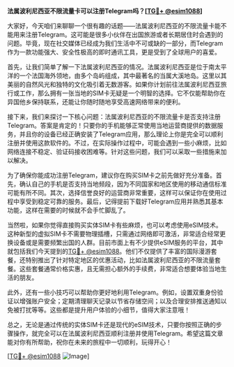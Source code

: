 **法属波利尼西亚不限流量卡可以注册Telegram吗？[[TG💪+ @esim1088](https://t.me/s/esim1088)]**

大家好，今天咱们来聊聊一个很有趣的话题——法属波利尼西亚的不限流量卡能不能用来注册Telegram。这可能是很多小伙伴在出国旅游或者长期居住时会遇到的问题。毕竟，现在社交媒体已经成为我们生活中不可或缺的一部分，而Telegram作为一款功能强大、安全性极高的即时通讯工具，更是受到了全球用户的喜爱。

首先，让我们简单了解一下法属波利尼西亚的情况。法属波利尼西亚是位于南太平洋的一个法国海外领地，由多个岛屿组成，其中最著名的当属大溪地岛。这里以其美丽的自然风光和独特的文化吸引着无数游客。如果你计划前往法属波利尼西亚旅行或工作，那么拥有一张当地的SIM卡无疑是一个明智的选择。它不仅能帮助你在异国他乡保持联系，还能让你随时随地享受高速网络带来的便利。

接下来，我们来探讨一下核心问题：法属波利尼西亚的不限流量卡是否支持注册Telegram。答案是肯定的！只要你的手机能够正常使用当地运营商提供的数据服务，并且你的设备已经正确安装了Telegram应用，那么理论上你是完全可以顺利注册并使用这款软件的。不过，在实际操作过程中，可能会遇到一些小麻烦，比如网络连接不稳定、验证码接收困难等。针对这些问题，我们可以采取一些措施来加以解决。

为了确保你能成功注册Telegram，建议你在购买SIM卡之前先做好充分准备。首先，确认自己的手机是否支持当地频段，因为不同国家和地区使用的移动通信标准可能有所不同。其次，选择信誉良好的运营商非常重要，这样可以保证你在使用过程中享受到稳定可靠的服务。最后，记得提前下载好Telegram应用并熟悉其基本功能，这样在需要的时候就不会手忙脚乱了。

当然啦，如果你觉得直接购买实体SIM卡有些麻烦，也可以考虑使用eSIM技术。这种新型的虚拟SIM卡不需要物理插槽，只需通过网络即可激活，非常适合经常更换设备或是需要频繁出国的人群。目前市面上有不少提供eSIM服务的平台，其中就包括我们今天提到的[TG💪+ @esim1088](https://t.me/s/esim1088)。他们不仅提供了丰富的国际漫游套餐，还特别推出了针对特定地区的优惠活动，比如法属波利尼西亚的不限流量套餐。这些套餐通常价格实惠，且无需担心额外的手续费，非常适合想要体验当地生活的朋友。

此外，还有一些小技巧可以帮助你更好地利用Telegram。例如，设置双重身份验证以增强账户安全；定期清理聊天记录以节省存储空间；以及合理安排推送通知以免被打扰等等。这些都是提升用户体验的小细节，值得大家注意哦！

总之，无论是通过传统的实体SIM卡还是现代的eSIM技术，只要你按照正确的步骤操作，就完全可以在法属波利尼西亚顺利注册并使用Telegram。希望这篇文章能对你有所帮助，祝你在未来的旅程中一切顺利，玩得开心！ 

[[TG💪+ @esim1088](https://t.me/s/esim1088) ![Image](https://i.postimg.cc/4NQfJmqS/Snipaste-2025-05-13-00-14-12.png)]